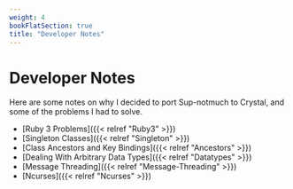 ```yaml
---
weight: 4
bookFlatSection: true
title: "Developer Notes"
---
```


# Developer Notes

Here are some notes on why I decided to port Sup-notmuch to Crystal,
and some of the problems I had to solve.

* [Ruby 3 Problems]({{< relref "Ruby3" >}})
* [Singleton Classes]({{< relref "Singleton" >}})
* [Class Ancestors and Key Bindings]({{< relref "Ancestors" >}})
* [Dealing With Arbitrary Data Types]({{< relref "Datatypes" >}})
* [Message Threading]({{< relref "Message-Threading" >}})
* [Ncurses]({{< relref "Ncurses" >}})
